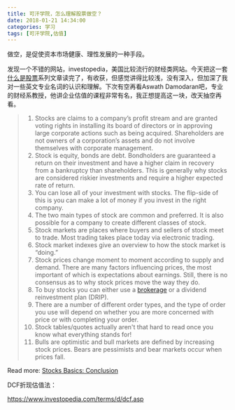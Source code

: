 ```yaml
---
title: 可汗学院，怎么理解股票做空？
date: 2018-01-21 14:34:00
categories: 学习
tags: [可汗学院,估值]
---
```


做空，是促使资本市场健康、理性发展的一种手段。

发现一个不错的网站，investopedia，美国比较流行的财经类网站。今天把这一套[什么是股票](https://www.investopedia.com/university/stocks/)系列文章读完了，有收获，但感觉讲得比较浅，没有深入，但加深了我对一些英文专业名词的认识和理解。下次有空再看Aswath Damodaran吧，专业的财经系教授，他讲企业估值的课程非常有名，我正想提高这一块，改天抽空再看。

> 1. Stocks are claims to a company’s profit stream and are granted voting rights in installing its board of directors or in approving large corporate actions such as being acquired. Shareholders are not owners of a corporation’s assets and do not involve themselves with corporate management.
> 2. Stock is equity, bonds are debt. Bondholders are guaranteed a return on their investment and have a higher claim in recovery from a bankruptcy than shareholders. This is generally why stocks are considered riskier investments and require a higher expected rate of return.
> 3. You can lose all of your investment with stocks. The flip-side of this is you can make a lot of money if you invest in the right company.
> 4. The two main types of stock are common and preferred. It is also possible for a company to create different classes of stock.
> 5. Stock markets are places where buyers and sellers of stock meet to trade. Most trading takes place today via electronic trading.
> 6. Stock market indexes give an overview to how the stock market is “doing.”
> 7. Stock prices change moment to moment according to supply and demand. There are many factors influencing prices, the most important of which is expectations about earnings. Still, there is no consensus as to why stock prices move the way they do.
> 8. To buy stocks you can either use a [brokerage](https://www.investopedia.com/broker/stock-brokers/) or a dividend reinvestment plan (DRIP).
> 9. There are a number of different order types, and the type of order you use will depend on whether you are more concerned with price or with completing your order.
> 10. Stock tables/quotes actually aren't that hard to read once you know what everything stands for!
> 11. Bulls are optimistic and bull markets are defined by increasing stock prices. Bears are pessimists and bear markets occur when prices fall.

Read more: [Stocks Basics: Conclusion](https://www.investopedia.com/university/stocks/stocks8.asp) 

DCF折现估值法：

https://www.investopedia.com/terms/d/dcf.asp